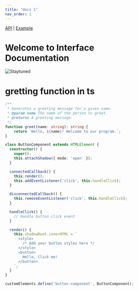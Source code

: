 ```yaml
---
title: "docs 1"
nav_order: 1
---
```


<div id="tabs">
  <a href="api.md">API</a> |
  <a href="example.md">Example</a>
</div>

# Welcome to Interface Documentation
![Staytuned](../assets/staytuned.jpg)
# gretting function in ts

```ts
/**
 * Generates a greeting message for a given name.
 * @param name The name of the person to greet.
 * @returns A greeting message.
 */
function greet(name: string): string {
    return `Hello, ${name}! Welcome to our program.`;
}
```

```ts
class ButtonComponent extends HTMLElement {
  constructor() {
    super();
    this.attachShadow({ mode: 'open' });
  }

  connectedCallback() {
    this.render();
    this.addEventListener('click', this.handleClick);
  }

  disconnectedCallback() {
    this.removeEventListener('click', this.handleClick);
  }

  handleClick() {
    // Handle button click event
  }

  render() {
    this.shadowRoot.innerHTML = `
      <style>
        /* Add your button styles here */
      </style>
      <button>
        Hello, Click me!
      </button>
    `;
  }
}

customElements.define('button-component', ButtonComponent);

```
